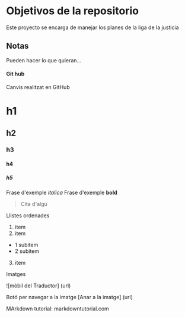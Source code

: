 # Objetivos de la repositorio

Este proyecto se encarga de manejar los planes de la liga de la justicia


## Notas
Pueden hacer lo que quieran...


#### Git hub
Canvis realitzat en GitHub

# h1
## h2
### h3
#### h4
##### h5

Frase d'exemple *italica*
Frase d'exemple **bold**
> Cita d'algú 

Llistes ordenades
1. item
2. item
  * 1 subitem
  * 2 subitem
3. item

Imatges

![mòbil del Traductor] (url)

Botó per navegar a la imatge
[Anar a la imatge] (url)

MArkdown tutorial: markdowntutorial.com
